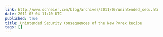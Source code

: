 ```yaml
---
link: http://www.schneier.com/blog/archives/2011/05/unintended_secu.html
date: 2011-05-04 11:40 UTC
published: true
title: Unintended Security Consequences of the New Pyrex Recipe
tags: []
---
```



